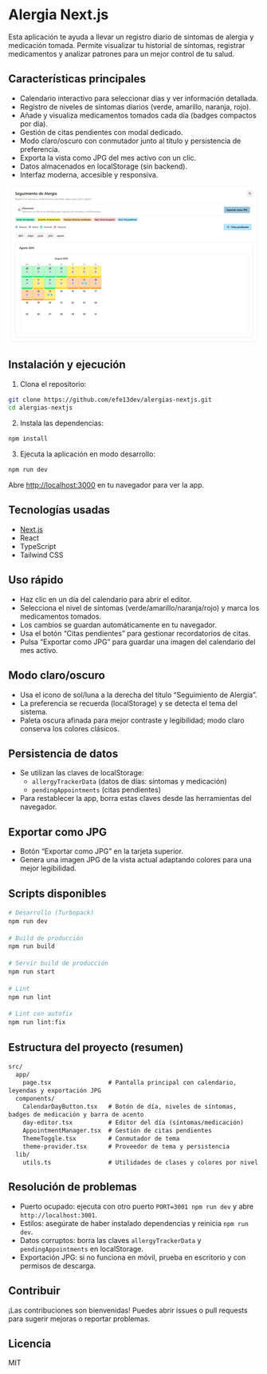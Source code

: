 # Alergia Next.js

Esta aplicación te ayuda a llevar un registro diario de síntomas de alergia y medicación tomada. Permite visualizar tu historial de síntomas, registrar medicamentos y analizar patrones para un mejor control de tu salud.

## Características principales

- Calendario interactivo para seleccionar días y ver información detallada.
- Registro de niveles de síntomas diarios (verde, amarillo, naranja, rojo).
- Añade y visualiza medicamentos tomados cada día (badges compactos por día).
- Gestión de citas pendientes con modal dedicado.
- Modo claro/oscuro con conmutador junto al título y persistencia de preferencia.
- Exporta la vista como JPG del mes activo con un clic.
- Datos almacenados en localStorage (sin backend).
- Interfaz moderna, accesible y responsiva.

![Vista previa de la app](./src/assets/alergias.jpg)

## Instalación y ejecución

1. Clona el repositorio:

```bash
git clone https://github.com/efe13dev/alergias-nextjs.git
cd alergias-nextjs
```

2. Instala las dependencias:

```bash
npm install
```

3. Ejecuta la aplicación en modo desarrollo:

```bash
npm run dev
```

Abre [http://localhost:3000](http://localhost:3000) en tu navegador para ver la app.

## Tecnologías usadas

- [Next.js](https://nextjs.org/)
- React
- TypeScript
- Tailwind CSS

## Uso rápido

- Haz clic en un día del calendario para abrir el editor.
- Selecciona el nivel de síntomas (verde/amarillo/naranja/rojo) y marca los medicamentos tomados.
- Los cambios se guardan automáticamente en tu navegador.
- Usa el botón “Citas pendientes” para gestionar recordatorios de citas.
- Pulsa “Exportar como JPG” para guardar una imagen del calendario del mes activo.

## Modo claro/oscuro

- Usa el icono de sol/luna a la derecha del título “Seguimiento de Alergia”.
- La preferencia se recuerda (localStorage) y se detecta el tema del sistema.
- Paleta oscura afinada para mejor contraste y legibilidad; modo claro conserva los colores clásicos.

## Persistencia de datos

- Se utilizan las claves de localStorage:
  - `allergyTrackerData` (datos de días: síntomas y medicación)
  - `pendingAppointments` (citas pendientes)
- Para restablecer la app, borra estas claves desde las herramientas del navegador.

## Exportar como JPG

- Botón “Exportar como JPG” en la tarjeta superior.
- Genera una imagen JPG de la vista actual adaptando colores para una mejor legibilidad.

## Scripts disponibles

```bash
# Desarrollo (Turbopack)
npm run dev

# Build de producción
npm run build

# Servir build de producción
npm run start

# Lint
npm run lint

# Lint con autofix
npm run lint:fix
```

## Estructura del proyecto (resumen)

```
src/
  app/
    page.tsx                # Pantalla principal con calendario, leyendas y exportación JPG
  components/
    CalendarDayButton.tsx   # Botón de día, niveles de síntomas, badges de medicación y barra de acento
    day-editor.tsx          # Editor del día (síntomas/medicación)
    AppointmentManager.tsx  # Gestión de citas pendientes
    ThemeToggle.tsx         # Conmutador de tema
    theme-provider.tsx      # Proveedor de tema y persistencia
  lib/
    utils.ts                # Utilidades de clases y colores por nivel
```

## Resolución de problemas

- Puerto ocupado: ejecuta con otro puerto `PORT=3001 npm run dev` y abre `http://localhost:3001`.
- Estilos: asegúrate de haber instalado dependencias y reinicia `npm run dev`.
- Datos corruptos: borra las claves `allergyTrackerData` y `pendingAppointments` en localStorage.
- Exportación JPG: si no funciona en móvil, prueba en escritorio y con permisos de descarga.

## Contribuir

¡Las contribuciones son bienvenidas! Puedes abrir issues o pull requests para sugerir mejoras o reportar problemas.

## Licencia

MIT
